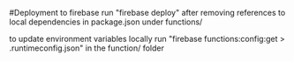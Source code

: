 #Deployment to firebase
run "firebase deploy" after removing references to local dependencies in package.json under functions/

to update environment variables locally run "firebase functions:config:get > .runtimeconfig.json" in the function/  folder
